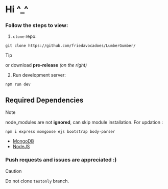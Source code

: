 # Hi ^_^

### Follow the steps to view:

1. `clone` repo:
  ```
  git clone https://github.com/friedavocadoes/LumberGumber/
  ```
  >[!TIP]
  > or download **pre-release** *(on the right)*

2. Run development server:
  ```
  npm run dev
  ```


## Required Dependencies

>[!NOTE]
> node_modules are not **ignored**, can skip module installation.
> For updation :
```
npm i express mongoose ejs bootstrap body-parser
```

- [MongoDB](https://www.mongodb.com/docs/manual/installation/)
- [NodeJS](https://nodejs.org/en/download)

### Push requests and issues are appreciated :)

>[!CAUTION]
>Do not clone `testonly` branch.
